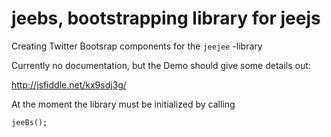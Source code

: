 # jeebs, bootstrapping library for jeejs

Creating Twitter Bootsrap components for the `jeejee` -library

Currently no documentation, but the Demo should give some details out:

http://jsfiddle.net/kx9sdj3g/

At the moment the library must be initialized by calling

```
jeeBs();
```









